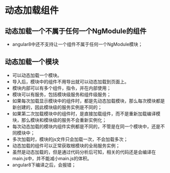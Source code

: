 # 动态加载组件

## 动态加载一个不属于任何一个NgModule的组件
- angular8中还不支持让一个组件不属于任何一个NgModule模块；

## 动态加载一个模块
- 可以动态加载一个模块。
- 导入后，模块中的组件不用导出就可以动态加载到页面上。
- 模块内部可以有多个组件，指令，并在内部使用；
- 模块可以有服务，包括模块级服务和组件级服务；
- 如果每次加载显示模块中的组件时，都是先动态加载模块，那么每次模块都是新创建的，因此模块级的服务实例是不同的；
- 如果第二次加载模块中的组件时，是直接加载组件，而不是重新加载编译模块，那么模块和模块级的服务不会重新实例化；
- 每次动态加载的模块内组件实例都是不同的，不管是在同一个模块中，还是不同模块中；
- 多次加载时，模块的js文件只会加载一次，不会加载多次；
- 动态加载的组件可以正常获取根模块的全局服务实例；
- 虽然是动态加载的，但是通过代码分析后可知，相关的代码还是会编译在main.js中，并不能减小main.js的体积。
- angular8下编译之后，会报错；


